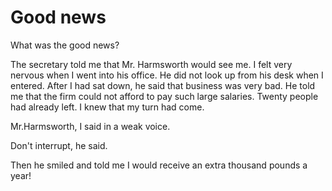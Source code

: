 # Good news

What was the good news?

The secretary told me that Mr. Harmsworth would see me. I felt very nervous when I went into his office. He did not look up from his desk when I entered. After I had sat down, he said that business was very bad. He told me that the firm could not afford to pay such large salaries. Twenty people had already left. I knew that my turn had come.

Mr.Harmsworth, I said in a weak voice.

Don't interrupt, he said.

Then he smiled and told me I would receive an extra thousand pounds a year!
